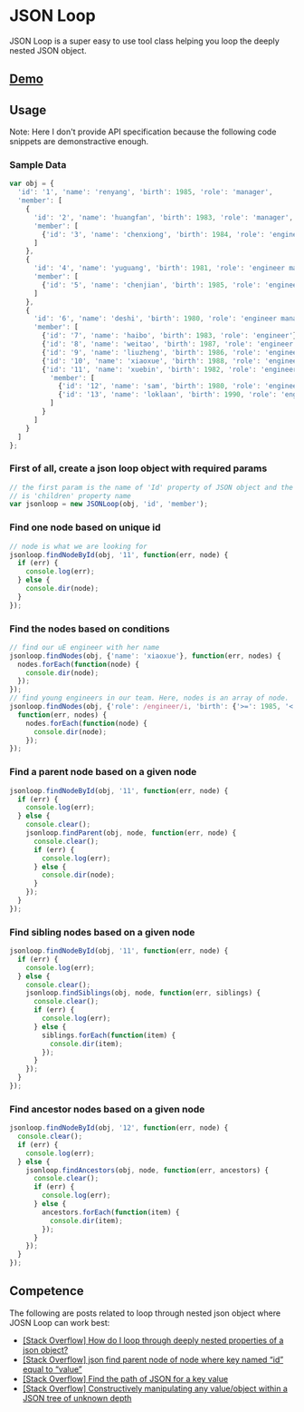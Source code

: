 # JSON Loop
JSON Loop is a super easy to use tool class helping you loop the deeply nested JSON object. 

## **[Demo](http://dabeng.github.io/JSON-Loop/)**

## Usage
Note: Here I don't provide API specification because the following code snippets are demonstractive enough.

### Sample Data
```javascript
var obj = {
  'id': '1', 'name': 'renyang', 'birth': 1985, 'role': 'manager',
  'member': [
    {
      'id': '2', 'name': 'huangfan', 'birth': 1983, 'role': 'manager',
      'member': [
        {'id': '3', 'name': 'chenxiong', 'birth': 1984, 'role': 'engineer'}
      ]
    },
    {
      'id': '4', 'name': 'yuguang', 'birth': 1981, 'role': 'engineer manager',
      'member': [
        {'id': '5', 'name': 'chenjian', 'birth': 1985, 'role': 'engineer'}
      ]
    },
    {
      'id': '6', 'name': 'deshi', 'birth': 1980, 'role': 'engineer manager',
      'member': [
        {'id': '7', 'name': 'haibo', 'birth': 1983, 'role': 'engineer'},
        {'id': '8', 'name': 'weitao', 'birth': 1987, 'role': 'engineer'},
        {'id': '9', 'name': 'liuzheng', 'birth': 1986, 'role': 'engineer'},
        {'id': '10', 'name': 'xiaoxue', 'birth': 1988, 'role': 'engineer'},
        {'id': '11', 'name': 'xuebin', 'birth': 1982, 'role': 'engineer',
          'member': [
            {'id': '12', 'name': 'sam', 'birth': 1980, 'role': 'engineer'},
            {'id': '13', 'name': 'loklaan', 'birth': 1990, 'role': 'engineer'}
          ]
        }
      ]
    }
  ]
};
```	
	
### First of all, create a json loop object with required params
```javascript
// the first param is the name of 'Id' property of JSON object and the second one
// is 'children' property name
var jsonloop = new JSONLoop(obj, 'id', 'member');
```	
### Find one node based on unique id
```javascript
// node is what we are looking for
jsonloop.findNodeById(obj, '11', function(err, node) {
  if (err) {
    console.log(err);
  } else {
    console.dir(node);
  }
});
```
### Find the nodes based on conditions
```javascript
// find our uE engineer with her name
jsonloop.findNodes(obj, {'name': 'xiaoxue'}, function(err, nodes) {
  nodes.forEach(function(node) {
    console.dir(node);
  });
});
// find young engineers in our team. Here, nodes is an array of node.
jsonloop.findNodes(obj, {'role': /engineer/i, 'birth': {'>=': 1985, '<': 1990}},
  function(err, nodes) {
    nodes.forEach(function(node) {
      console.dir(node);
    });
});
```
### Find a parent node based on a given node
```javascript
jsonloop.findNodeById(obj, '11', function(err, node) {
  if (err) {
    console.log(err);
  } else {
    console.clear();
    jsonloop.findParent(obj, node, function(err, node) {
      console.clear();
      if (err) {
        console.log(err);
      } else {
        console.dir(node);
      }          
    });
  }
});
```
### Find sibling nodes based on a given node
```javascript
jsonloop.findNodeById(obj, '11', function(err, node) {
  if (err) {
    console.log(err);
  } else {
    console.clear();
    jsonloop.findSiblings(obj, node, function(err, siblings) {
      console.clear();
      if (err) {
        console.log(err);
      } else {
        siblings.forEach(function(item) {
          console.dir(item);
        });
      }          
    });
  }
});
```
### Find ancestor nodes based on a given node
```javascript
jsonloop.findNodeById(obj, '12', function(err, node) {
  console.clear();
  if (err) {
    console.log(err);
  } else {
    jsonloop.findAncestors(obj, node, function(err, ancestors) {
      console.clear();
      if (err) {
        console.log(err);
      } else {
        ancestors.forEach(function(item) {
          console.dir(item);
        });
      }          
    });
  }
});
```
## Competence
The following are posts related to loop through nested json object where JOSN Loop can work best:
* [\[Stack Overflow\] How do I loop through deeply nested properties of a json object?](http://stackoverflow.com/questions/5189387/how-do-i-loop-through-deeply-nested-properties-of-a-json-object)
* [\[Stack Overflow\] json find parent node of node where key named “id” equal to “value”](http://stackoverflow.com/questions/19047906/json-find-parent-node-of-node-where-key-named-id-equal-to-value)
* [\[Stack Overflow\] Find the path of JSON for a key value](http://stackoverflow.com/questions/18758593/find-the-path-of-json-for-a-key-value)
* [\[Stack Overflow\] Constructively manipulating any value/object within a JSON tree of unknown depth](http://stackoverflow.com/questions/3702844/constructively-manipulating-any-value-object-within-a-json-tree-of-unknown-depth)
